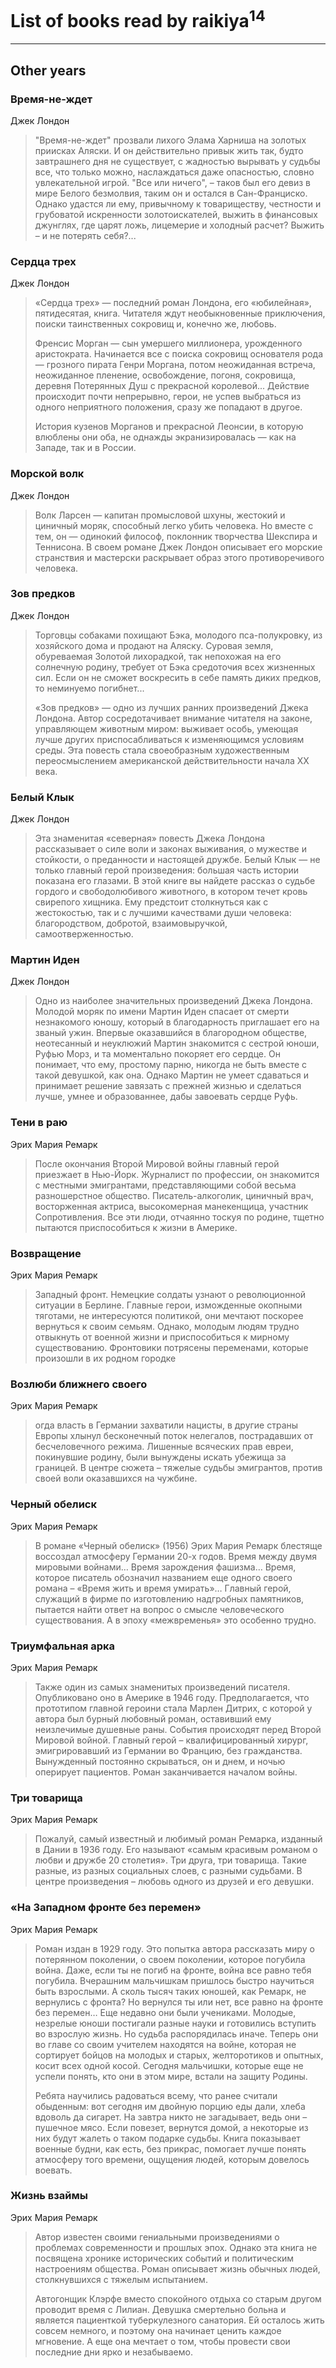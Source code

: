 # List of books read by raikiya<sup>14</sup>
---

## Other years

### Время-не-ждет
Джек Лондон
> "Время-не-ждет" прозвали лихого Элама Харниша на золотых приисках Аляски. И он действительно привык жить так, будто завтрашнего дня не существует, с жадностью вырывать у судьбы все, что только можно, наслаждаться даже опасностью, словно увлекательной игрой. "Все или ничего", – таков был его девиз в мире Белого безмолвия, таким он и остался в Сан-Франциско. Однако удастся ли ему, привычному к товариществу, честности и грубоватой искренности золотоискателей, выжить в финансовых джунглях, где царят ложь, лицемерие и холодный расчет? Выжить – и не потерять себя?...


### Сердца трех
Джек Лондон
> «Сердца трех» — последний роман Лондона, его «юбилейная», пятидесятая, книга. Читателя ждут необыкновенные приключения, поиски таинственных сокровищ и, конечно же, любовь.
> 
> Френсис Морган — сын умершего миллионера, урожденного аристократа. Начинается все с поиска сокровищ основателя рода — грозного пирата Генри Моргана, потом неожиданная встреча, неожиданное пленение, освобождение, погоня, сокровища, деревня Потерянных Душ с прекрасной королевой... Действие происходит почти непрерывно, герои, не успев выбраться из одного неприятного положения, сразу же попадают в другое.
> 
> История кузенов Морганов и прекрасной Леонсии, в которую влюблены они оба, не однажды экранизировалась — как на Западе, так и в России.


### Морской волк
Джек Лондон
> Волк Ларсен — капитан промысловой шхуны, жестокий и циничный моряк, способный легко убить человека. Но вместе с тем, он — одинокий философ, поклонник творчества Шекспира и Теннисона. В своем романе Джек Лондон описывает его морские странствия и мастерски раскрывает образ этого противоречивого человека.


### Зов предков
Джек Лондон
> Торговцы собаками похищают Бэка, молодого пса-полукровку, из хозяйского дома и продают на Аляску. Суровая земля, обуреваемая Золотой лихорадкой, так непохожая на его солнечную родину, требует от Бэка средоточия всех жизненных сил. Если он не сможет воскресить в себе память диких предков, то неминуемо погибнет...
> 
> «Зов предков» — одно из лучших ранних произведений Джека Лондона. Автор сосредотачивает внимание читателя на законе, управляющем животным миром: выживает особь, умеющая лучше других приспосабливаться к изменяющимся условиям среды. Эта повесть стала своеобразным художественным переосмыслением американской действительности начала XX века.


### Белый Клык
Джек Лондон
> Эта знаменитая «северная» повесть Джека Лондона рассказывает о силе воли и законах выживания, о мужестве и стойкости, о преданности и настоящей дружбе. Белый Клык — не только главный герой произведения: большая часть истории показана его глазами. В этой книге вы найдете рассказ о судьбе гордого и свободолюбивого животного, в котором течет кровь свирепого хищника. Ему предстоит столкнуться как с жестокостью, так и с лучшими качествами души человека: благородством, добротой, взаимовыручкой, самоотверженностью.


### Мартин Иден
Джек Лондон
> Одно из наиболее значительных произведений Джека Лондона. Молодой моряк по имени Мартин Иден спасает от смерти незнакомого юношу, который в благодарность приглашает его на званый ужин. Впервые оказавшийся в благородном обществе, неотесанный и неуклюжий Мартин знакомится с сестрой юноши, Руфью Морз, и та моментально покоряет его сердце. Он понимает, что ему, простому парню, никогда не быть вместе с такой девушкой, как она. Однако Мартин не умеет сдаваться и принимает решение завязать с прежней жизнью и сделаться лучше, умнее и образованнее, дабы завоевать сердце Руфь.


### Тени в раю
Эрих Мария Ремарк
> После окончания Второй Мировой войны главный герой приезжает в Нью-Йорк. Журналист по профессии, он знакомится с местными эмигрантами, представляющими собой весьма разношерстное общество. Писатель-алкоголик, циничный врач, восторженная актриса, высокомерная манекенщица, участник Сопротивления. Все эти люди, отчаянно тоскуя по родине, тщетно пытаются приспособиться к жизни в Америке.


### Возвращение
Эрих Мария Ремарк
> Западный фронт. Немецкие солдаты узнают о революционной ситуации в Берлине. Главные герои, изможденные окопными тяготами, не интересуются политикой, они мечтают поскорее вернуться к своим семьям. Однако, молодым людям трудно отвыкнуть от военной жизни и приспособиться к мирному существованию. Фронтовики потрясены переменами, которые произошли в их родном городке


### Возлюби ближнего своего
Эрих Мария Ремарк
> огда власть в Германии захватили нацисты, в другие страны Европы хлынул бесконечный поток нелегалов, пострадавших от бесчеловечного режима. Лишенные всяческих прав евреи, покинувшие родину, были вынуждены искать убежища за границей. В центре сюжета – тяжелые судьбы эмигрантов, против своей воли оказавшихся на чужбине.


### Черный обелиск
Эрих Мария Ремарк
> В романе «Черный обелиск» (1956) Эрих Мария Ремарк блестяще воссоздал атмосферу Германии 20-х годов. Время между двумя мировыми войнами… Время зарождения фашизма… Время, которое писатель обозначил названием еще одного своего романа – «Время жить и время умирать»… Главный герой, служащий в фирме по изготовлению надгробных памятников, пытается найти ответ на вопрос о смысле человеческого существования. А в эпоху «межвременья» это особенно трудно.


### Триумфальная арка
Эрих Мария Ремарк
> Также один из самых знаменитых произведений писателя. Опубликовано оно в Америке в 1946 году. Предполагается, что прототипом главной героини стала Марлен Дитрих, с которой у автора был бурный любовный роман, оставивший ему неизлечимые душевные раны. События происходят перед Второй Мировой войной. Главный герой – квалифицированный хирург, эмигрировавший из Германии во Францию, без гражданства. Вынужденный постоянно скрываться, он и днем, и ночью оперирует пациентов. Роман заканчивается началом войны.


### Три товарища
Эрих Мария Ремарк
> Пожалуй, самый известный и любимый роман Ремарка, изданный в Дании в 1936 году. Его называют «самым красивым романом о любви и дружбе 20 столетия». Три друга, три товарища. Такие разные, из разных социальных слоев, с разными судьбами. В центре произведения – любовь одного из друзей и его девушки.


### «На Западном фронте без перемен»
Эрих Мария Ремарк
> Роман издан в 1929 году. Это попытка автора рассказать миру о потерянном поколении, о своем поколении, которое погубила война. Даже, если ты не погиб на фронте, война все равно тебя погубила. Вчерашним мальчишкам пришлось быстро научиться быть взрослыми. А сколь тысяч таких юношей, как Ремарк, не вернулись с фронта? Но вернулся ты или нет, все равно на фронте без перемен…
> Еще недавно они были учениками. Молодые, незрелые юноши постигали разные науки и готовились вступить во взрослую жизнь. Но судьба распорядилась иначе. Теперь они во главе со своим учителем находятся на войне, которая не сортирует бойцов на молодых и старых, желторотиков и опытных, косит всех одной косой. Сегодня мальчишки, которые еще не успели понять, кто они в этом мире, встали на защиту Родины.
> 
> Ребята научились радоваться всему, что ранее считали обыденным: вот сегодня им двойную порцию еды дали, хлеба вдоволь да сигарет. На завтра никто не загадывает, ведь они – пушечное мясо. Если повезет, вернутся домой, а некоторые из них будут жалеть о таком подарке судьбы. Книга показывает военные будни, как есть, без прикрас, помогает лучше понять атмосферу того времени, ощущения людей, которым довелось воевать.


### Жизнь взаймы
Эрих  Мария Ремарк
> Автор известен своими гениальными произведениями о проблемах современности и прошлых эпох. Однако эта книга не посвящена хронике исторических событий и политическим настроениям общества. Роман описывает жизнь обычных людей, столкнувшихся с тяжелым испытанием.
> 
> Автогонщик Клэрфе вместо спокойного отдыха со старым другом проводит время с Лилиан. Девушка смертельно больна и является пациенткой туберкулезного санатория. Ей осталось жить совсем немного, и поэтому она начинает ценить каждое мгновение. А еще она мечтает о том, чтобы провести свои последние дни ярко и незабываемо.



